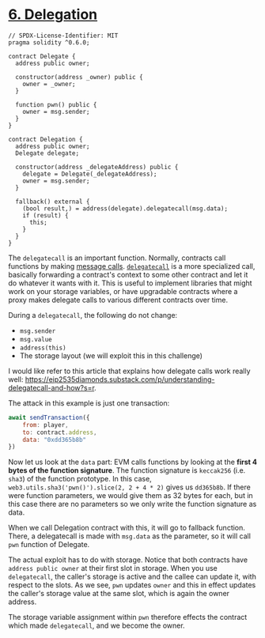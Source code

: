 # [6. Delegation](https://ethernaut.openzeppelin.com/level/0x9451961b7Aea1Df57bc20CC68D72f662241b5493)

```solidity
// SPDX-License-Identifier: MIT
pragma solidity ^0.6.0;

contract Delegate {
  address public owner;

  constructor(address _owner) public {
    owner = _owner;
  }

  function pwn() public {
    owner = msg.sender;
  }
}

contract Delegation {
  address public owner;
  Delegate delegate;

  constructor(address _delegateAddress) public {
    delegate = Delegate(_delegateAddress);
    owner = msg.sender;
  }

  fallback() external {
    (bool result,) = address(delegate).delegatecall(msg.data);
    if (result) {
      this;
    }
  }
}
```

The `delegatecall` is an important function. Normally, contracts call functions by making [message calls](https://docs.soliditylang.org/en/latest/introduction-to-smart-contracts.html#message-calls). [`delegatecall`](https://docs.soliditylang.org/en/latest/introduction-to-smart-contracts.html#delegatecall-callcode-and-libraries) is a more specialized call, basically forwarding a contract's context to some other contract and let it do whatever it wants with it. This is useful to implement libraries that might work on your storage variables, or have upgradable contracts where a proxy makes delegate calls to various different contracts over time.

During a `delegatecall`, the following do not change:

- `msg.sender`
- `msg.value`
- `address(this)`
- The storage layout (we will exploit this in this challenge)

I would like refer to this article that explains how delegate calls work really well: <https://eip2535diamonds.substack.com/p/understanding-delegatecall-and-how?s=r>.

The attack in this example is just one transaction:

```js
await sendTransaction({
    from: player,
    to: contract.address,
    data: "0xdd365b8b"
})
```

Now let us look at the `data` part: EVM calls functions by looking at the **first 4 bytes of the function signature**. The function signature is `keccak256` (i.e. `sha3`) of the function prototype. In this case, `web3.utils.sha3('pwn()').slice(2, 2 + 4 * 2)` gives us `dd365b8b`. If there were function parameters, we would give them as 32 bytes for each, but in this case there are no parameters so we only write the function signature as data.

When we call Delegation contract with this, it will go to fallback function. There, a delegatecall is made with `msg.data` as the parameter, so it will call `pwn` function of Delegate.

The actual exploit has to do with storage. Notice that both contracts have `address public owner` at their first slot in storage. When you use `delegatecall`, the caller's storage is active and the callee can update it, with respect to the slots. As we see, `pwn` updates `owner` and this in effect updates the caller's storage value at the same slot, which is again the owner address.

The storage variable assignment within `pwn` therefore effects the contract which made `delegatecall`, and we become the owner.

